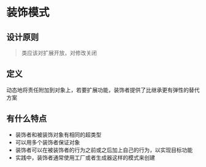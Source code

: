 # 装饰模式
## 设计原则
> 类应该对扩展开放，对修改关闭
## 定义
动态地将责任附加到对象上，若要扩展功能，装饰者提供了比继承更有弹性的替代方案
## 有什么特点
* 装饰者和被装饰对象有相同的超类型
* 可以用多个装饰者保证对象
* 装饰者可以在被装饰者的行为之前或之后加上自己的行为，以实现目标功能
* 实践中，装饰者通常使用工厂或者生成器这样的模式来创建
